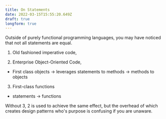 ```yaml
---
title: On Statements
date: 2022-03-15T15:55:20.649Z
draft: true
longform: true
---
```

Outside of purely functional programming languages, you may have noticed that not all statements  are equal.



1. Old fashioned imperative code,

2. Enterprise Object-Oriented Code,

* First class objects -> leverages statements to methods -> methods to objects

3. First-class functions

* statements -> functions

Without 3, 2 is used to achieve the same effect, but the overhead of which creates design patterns who's purpose is confusing if you are unaware.
